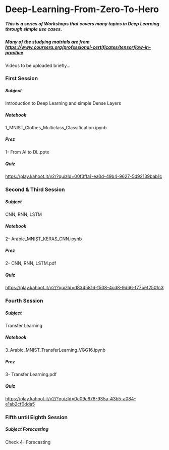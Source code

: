 # Deep-Learning-From-Zero-To-Hero
##### This is a series of Workshops that covers many topics in Deep Learning through simple use cases.  
##### Many of the studying matrials are from https://www.coursera.org/professional-certificates/tensorflow-in-practice

Videos to be uploaded briefly...

### First Session
##### Subject
Introduction to Deep Learning and simple Dense Layers
##### Notebook
1_MNIST_Clothes_Multiclass_Classification.ipynb
##### Prez
1- From AI to DL.pptx
##### Quiz
https://play.kahoot.it/v2/?quizId=00f3ffa1-ea0d-49b4-9627-5d92139bab1c


### Second & Third Session 
##### Subject
CNN, RNN, LSTM
##### Notebook
2- Arabic_MNIST_KERAS_CNN.ipynb
##### Prez
2- CNN, RNN, LSTM.pdf
##### Quiz
https://play.kahoot.it/v2/?quizId=d8345816-f508-4cd8-9d66-f77bef2501c3


### Fourth Session 
##### Subject
Transfer Learning
##### Notebook
3_Arabic_MNIST_TransferLearning_VGG16.ipynb
##### Prez
3- Transfer Learning.pdf
##### Quiz
https://play.kahoot.it/v2/?quizId=0c09c978-935a-43b5-a084-e1ab2cf0dda5

### Fifth until Eighth Session
##### Subject Forecasting
Check 4- Forecasting
